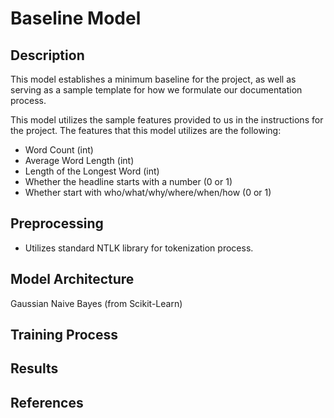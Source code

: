 # Baseline Model

## Description
This model establishes a minimum baseline for the project, as well as serving as
a sample template for how we formulate our documentation process.

This model utilizes the sample features provided to us in the instructions for
the project. The features that this model utilizes are the following:
* Word Count (int)
* Average Word Length (int)
* Length of the Longest Word (int)
* Whether the headline starts with a number (0 or 1)
* Whether start with who/what/why/where/when/how (0 or 1)

## Preprocessing
* Utilizes standard NTLK library for tokenization process.

## Model Architecture
Gaussian Naive Bayes (from Scikit-Learn)

## Training Process

## Results

## References
